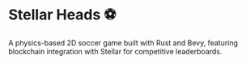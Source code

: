 # Stellar Heads ⚽

A physics-based 2D soccer game built with Rust and Bevy, featuring blockchain integration with Stellar for competitive leaderboards.

#